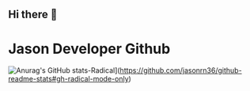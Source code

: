 ## Hi there 👋

# Jason Developer Github

![Anurag's GitHub stats-Radical](https://github-readme-stats.vercel.app/api?username=jasonrn36&show_icons=true&theme=dark#gh-radical-mode-only)](https://github.com/jasonrn36/github-readme-stats#gh-radical-mode-only)
